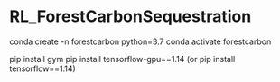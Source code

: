 # RL_ForestCarbonSequestration

conda create -n forestcarbon python=3.7
conda activate forestcarbon

pip install gym
pip install tensorflow-gpu==1.14 (or pip install tensorflow==1.14)